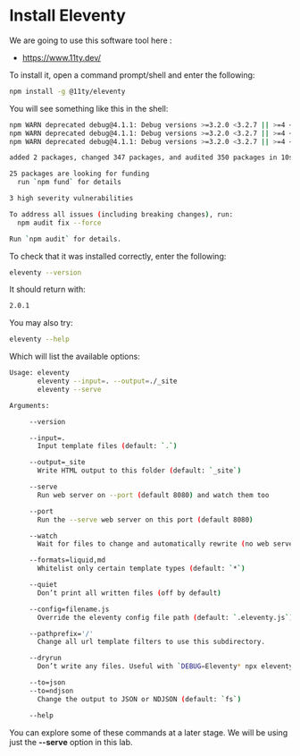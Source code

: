 # Install Eleventy

We are going to use this software tool here :

- <https://www.11ty.dev/>

To install it, open a command prompt/shell and enter the following:

~~~bash
npm install -g @11ty/eleventy
~~~

You will see something like this in the shell:

~~~bash
npm WARN deprecated debug@4.1.1: Debug versions >=3.2.0 <3.2.7 || >=4 <4.3.1 have a low-severity ReDos regression when used in a Node.js environment. It is recommended you upgrade to 3.2.7 or 4.3.1. (https://github.com/visionmedia/debug/issues/797)
npm WARN deprecated debug@4.1.1: Debug versions >=3.2.0 <3.2.7 || >=4 <4.3.1 have a low-severity ReDos regression when used in a Node.js environment. It is recommended you upgrade to 3.2.7 or 4.3.1. (https://github.com/visionmedia/debug/issues/797)
npm WARN deprecated debug@4.1.1: Debug versions >=3.2.0 <3.2.7 || >=4 <4.3.1 have a low-severity ReDos regression when used in a Node.js environment. It is recommended you upgrade to 3.2.7 or 4.3.1. (https://github.com/visionmedia/debug/issues/797)

added 2 packages, changed 347 packages, and audited 350 packages in 10s

25 packages are looking for funding
  run `npm fund` for details

3 high severity vulnerabilities

To address all issues (including breaking changes), run:
  npm audit fix --force

Run `npm audit` for details.
~~~

To check that it was installed correctly, enter the following:

~~~bash
eleventy --version
~~~

It should return with:

~~~bash
2.0.1
~~~

You may also try:

~~~bash
eleventy --help
~~~

Which will list the available options:

~~~bash
Usage: eleventy
       eleventy --input=. --output=./_site
       eleventy --serve

Arguments:

     --version

     --input=.
       Input template files (default: `.`)

     --output=_site
       Write HTML output to this folder (default: `_site`)

     --serve
       Run web server on --port (default 8080) and watch them too

     --port
       Run the --serve web server on this port (default 8080)

     --watch
       Wait for files to change and automatically rewrite (no web server)

     --formats=liquid,md
       Whitelist only certain template types (default: `*`)

     --quiet
       Don’t print all written files (off by default)

     --config=filename.js
       Override the eleventy config file path (default: `.eleventy.js`)

     --pathprefix='/'
       Change all url template filters to use this subdirectory.

     --dryrun
       Don’t write any files. Useful with `DEBUG=Eleventy* npx eleventy`

     --to=json
     --to=ndjson
       Change the output to JSON or NDJSON (default: `fs`)

     --help
~~~

You can explore some of these commands at a later stage. We will be using just the **--serve** option in this lab.
